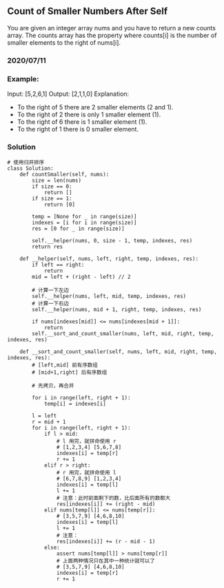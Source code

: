 ## Count of Smaller Numbers After Self
You are given an integer array nums and you have to return a new counts array. The counts array has the property where counts[i] is the number of smaller elements to the right of nums[i].
### 2020/07/11

### Example:

Input: [5,2,6,1]
Output: [2,1,1,0] 
Explanation:
- To the right of 5 there are 2 smaller elements (2 and 1).
- To the right of 2 there is only 1 smaller element (1).
- To the right of 6 there is 1 smaller element (1).
- To the right of 1 there is 0 smaller element.

### Solution
```
# 使用归并排序
class Solution:
    def countSmaller(self, nums):
        size = len(nums)
        if size == 0:
            return []
        if size == 1:
            return [0]

        temp = [None for _ in range(size)]
        indexes = [i for i in range(size)]
        res = [0 for _ in range(size)]

        self.__helper(nums, 0, size - 1, temp, indexes, res)
        return res

    def __helper(self, nums, left, right, temp, indexes, res):
        if left == right:
            return
        mid = left + (right - left) // 2

        # 计算一下左边
        self.__helper(nums, left, mid, temp, indexes, res)
        # 计算一下右边
        self.__helper(nums, mid + 1, right, temp, indexes, res)

        if nums[indexes[mid]] <= nums[indexes[mid + 1]]:
            return
        self.__sort_and_count_smaller(nums, left, mid, right, temp, indexes, res)

    def __sort_and_count_smaller(self, nums, left, mid, right, temp, indexes, res):
        # [left,mid] 前有序数组
        # [mid+1,right] 后有序数组

        # 先拷贝，再合并

        for i in range(left, right + 1):
            temp[i] = indexes[i]

        l = left
        r = mid + 1
        for i in range(left, right + 1):
            if l > mid:
                # l 用完，就拼命使用 r
                # [1,2,3,4] [5,6,7,8]
                indexes[i] = temp[r]
                r += 1
            elif r > right:
                # r 用完，就拼命使用 l
                # [6,7,8,9] [1,2,3,4]
                indexes[i] = temp[l]
                l += 1
                # 注意：此时前面剩下的数，比后面所有的数都大
                res[indexes[i]] += (right - mid)
            elif nums[temp[l]] <= nums[temp[r]]:
                # [3,5,7,9] [4,6,8,10]
                indexes[i] = temp[l]
                l += 1
                # 注意：
                res[indexes[i]] += (r - mid - 1)
            else:
                assert nums[temp[l]] > nums[temp[r]]
                # 上面两种情况只在其中一种统计就可以了
                # [3,5,7,9] [4,6,8,10]
                indexes[i] = temp[r]
                r += 1
```
